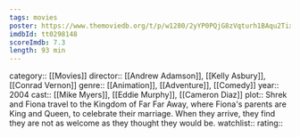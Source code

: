 ```yaml
---
tags: movies
poster: https://www.themoviedb.org/t/p/w1280/2yYP0PQjG8zVqturh1BAqu2Tixl.jpg
imdbId: tt0298148
scoreImdb: 7.3
length: 93 min
---
```


category:: [[Movies]]
director:: [[Andrew Adamson]], [[Kelly Asbury]], [[Conrad Vernon]]
genre:: [[Animation]], [[Adventure]], [[Comedy]]
year:: 2004
cast:: [[Mike Myers]], [[Eddie Murphy]], [[Cameron Diaz]]
plot:: Shrek and Fiona travel to the Kingdom of Far Far Away, where Fiona's parents are King and Queen, to celebrate their marriage. When they arrive, they find they are not as welcome as they thought they would be.
watchlist::
rating::
